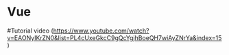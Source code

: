 # Vue

#Tutorial
video (https://www.youtube.com/watch?v=EAONyIKrZN0&list=PL4cUxeGkcC9gQcYgjhBoeQH7wiAyZNrYa&index=15)
